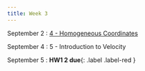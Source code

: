 ```yaml
---
title: Week 3
---
```


September 2
: [4 - Homogeneous Coordinates](lecture4.pdf)

September 4
: 5 - Introduction to Velocity

September 5
: **HW1 2 due**{: .label .label-red }

